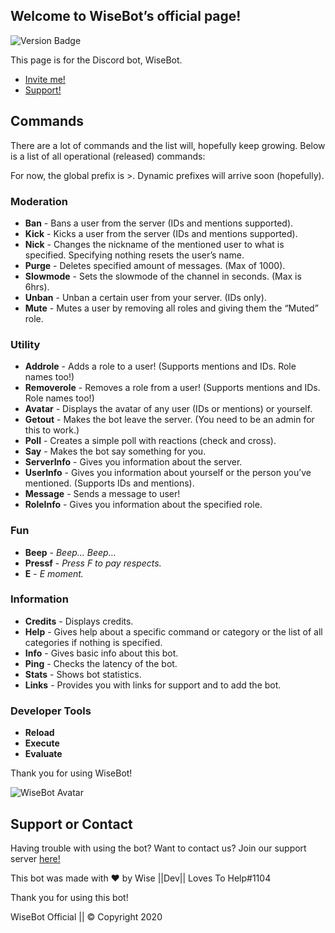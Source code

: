 ## Welcome to WiseBot’s official page!
![Version Badge](https://img.shields.io/badge/Version-Beta%20v1.2.1-blue?style=for-the-badge&logo=discord)

This page is for the Discord bot, WiseBot.
- [Invite me!](https://dsc.gg/wisebot)
- [Support!](https://discord.gg/whcWKaZ)

## Commands
There are a lot of commands and the list will, hopefully keep growing. Below is a list of all operational (released) commands:

For now, the global prefix is >. Dynamic prefixes will arrive soon (hopefully).

### Moderation

- **Ban** - Bans a user from the server (IDs and mentions supported).
- **Kick** - Kicks a user from the server (IDs and mentions supported).
- **Nick** - Changes the nickname of the mentioned user to what is specified. Specifying nothing resets the user’s name.
- **Purge** - Deletes specified amount of messages. (Max of 1000).
- **Slowmode** - Sets the slowmode of the channel in seconds. (Max is 6hrs).
- **Unban** - Unban a certain user from your server. (IDs only).
- **Mute** - Mutes a user by removing all roles and giving them the “Muted” role.

### Utility

- **Addrole** - Adds a role to a user! (Supports mentions and IDs. Role names too!)
- **Removerole** - Removes a role from a user! (Supports mentions and IDs. Role names too!)
- **Avatar** - Displays the avatar of any user (IDs or mentions) or yourself.
- **Getout** - Makes the bot leave the server. (You need to be an admin for this to work.)
- **Poll** - Creates a simple poll with reactions (check and cross).
- **Say** - Makes the bot say something for you.
- **ServerInfo** - Gives you information about the server.
- **UserInfo** - Gives you information about yourself or the person you’ve mentioned. (Supports IDs and mentions).
- **Message** - Sends a message to user!
- **RoleInfo** - Gives you information about the specified role.

### Fun
- **Beep** - _Beep… Beep…_
- **Pressf** - _Press F to pay respects._
- **E** - _E moment._

### Information
- **Credits** - Displays credits.
- **Help** - Gives help about a specific command or category or the list of all categories if nothing is specified.
- **Info** - Gives basic info about this bot.
- **Ping** - Checks the latency of the bot.
- **Stats** - Shows bot statistics.
- **Links** - Provides you with links for support and to add the bot.

### Developer Tools
- **Reload**
- **Execute**
- **Evaluate**

Thank you for using WiseBot!

![WiseBot Avatar](https://cdn.discordapp.com/avatars/708265201438425128/079dcccdc25467061ac10c8870b74b01.png)

## Support or Contact
Having trouble with using the bot? Want to contact us? Join our support server [here!](https://discord.gg/whcWKaZ)

This bot was made with ❤ by Wise \|\|Dev\|\| Loves To Help#1104

Thank you for using this bot!

WiseBot Official || © Copyright 2020
